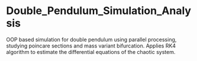 # Double_Pendulum_Simulation_Analysis
OOP based simulation for double pendulum using parallel processing, studying poincare sections and mass variant bifurcation. Applies RK4 algorithm to estimate the differential equations of the chaotic system.
